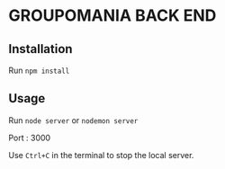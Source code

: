 # GROUPOMANIA BACK END #

## Installation ##

Run `npm install`

## Usage ##

Run `node server` or `nodemon server`

Port : 3000

Use `Ctrl+C` in the terminal to stop the local server.
